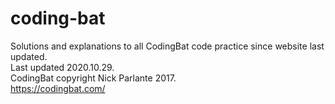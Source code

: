 # coding-bat
Solutions and explanations to all CodingBat code practice since website last updated. <br>
Last updated 2020.10.29. <br>
CodingBat copyright Nick Parlante 2017.<br>
https://codingbat.com/
